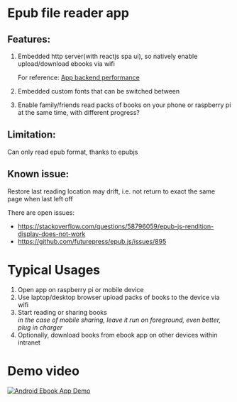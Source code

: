 # Epub file reader app

## Features: 

1. Embedded http server(with reactjs spa ui), so natively enable upload/download ebooks via wifi

    For reference: [App backend performance](app-backend-performance.md)

2. Embedded custom fonts that can be switched between
3. Enable family/friends read packs of books on your phone or raspberry pi at the same time, with different progress?

## Limitation:

Can only read epub format, thanks to epubjs 

## Known issue:

Restore last reading location may drift, i.e. not return to exact the same page when last left off

There are open issues:

- https://stackoverflow.com/questions/58796059/epub-js-rendition-display-does-not-work  
- https://github.com/futurepress/epub.js/issues/895  



# Typical Usages

1. Open app on raspberry pi or mobile device
2. Use laptop/desktop browser upload packs of books to the device via wifi
3. Start reading or sharing books  
*in the case of mobile sharing, leave it run on foreground, even better, plug in charger*
4. Optionally, download books from ebook app on other devices within intranet


# Demo video

[![Android Ebook App Demo](https://img.youtube.com/vi/-8n4lYw5aIU/0.jpg)](https://www.youtube.com/watch?v=-8n4lYw5aIU)

